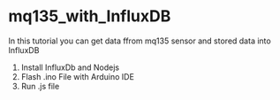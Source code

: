 # mq135_with_InfluxDB
In this tutorial you can get data ffrom mq135 sensor and stored data into InfluxDB
1. Install InfluxDb and Nodejs
2. Flash .ino File with Arduino IDE
3. Run .js file
